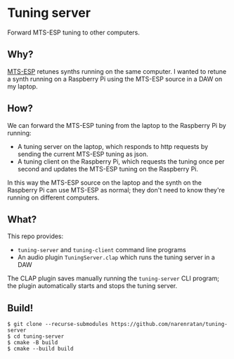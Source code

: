Tuning server
=============

Forward MTS-ESP tuning to other computers.

Why?
----
[MTS-ESP](https://github.com/ODDSound/MTS-ESP) retunes synths running on the
same computer. I wanted to retune a synth running on a Raspberry Pi using the
MTS-ESP source in a DAW on my laptop.

How?
----
We can forward the MTS-ESP tuning from the laptop to the Raspberry Pi by
running:

- A tuning server on the laptop, which responds to http requests by sending the
  current MTS-ESP tuning as json.
- A tuning client on the Raspberry Pi, which requests the tuning once per
  second and updates the MTS-ESP tuning on the Raspberry Pi.

In this way the MTS-ESP source on the laptop and the synth on the Raspberry Pi
can use MTS-ESP as normal; they don't need to know they're running on different
computers.

What?
-----
This repo provides:

- `tuning-server` and `tuning-client` command line programs
- An audio plugin `TuningServer.clap` which runs the tuning server in a DAW

The CLAP plugin saves manually running the `tuning-server` CLI program; the
plugin automatically starts and stops the tuning server.

Build!
------
```console
$ git clone --recurse-submodules https://github.com/narenratan/tuning-server
$ cd tuning-server
$ cmake -B build
$ cmake --build build
```
